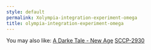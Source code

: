 ```yaml
---
style: default
permalink: Xolympia-integration-experiment-omega
title: olympia-integration-experiment-omega
---
```

You may also like:
[A Darke Tale - New Age](http://scp-wiki.net/a-darke-tale-new-age)
[SCCP-2930](http://scp-wiki.net/scp-2930)